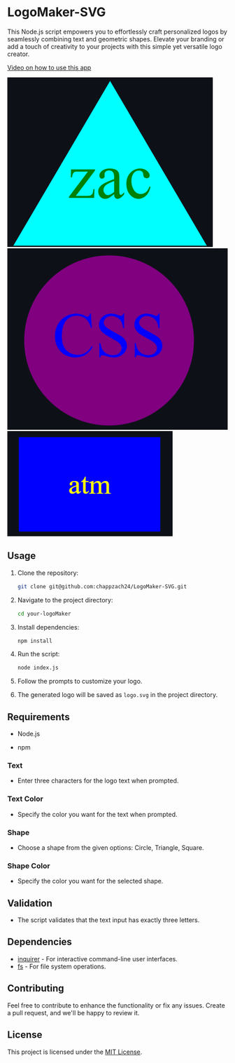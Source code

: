 # LogoMaker-SVG

This Node.js script empowers you to effortlessly craft personalized logos by seamlessly combining text and geometric shapes. Elevate your branding or add a touch of creativity to your projects with this simple yet versatile logo creator.

[Video on how to use this app](https://drive.google.com/file/d/1-Qpfpxih7ndAaLrK7auVvcOjDcCzz5m2/view?usp=sharing)

![alt text](https://github.com/chappzach24/LogoMaker-SVG/blob/main/lib/Photos/Screenshot%202024-01-29%20182021.png)
![alt text](https://github.com/chappzach24/LogoMaker-SVG/blob/main/lib/Photos/Screenshot%202024-01-29%20182145.png)
![alt text](https://github.com/chappzach24/LogoMaker-SVG/blob/main/lib/Photos/Screenshot%202024-01-29%20182319.png)

## Usage

1. Clone the repository:

    ```bash
    git clone git@github.com:chappzach24/LogoMaker-SVG.git
    ```

2. Navigate to the project directory:

    ```bash
    cd your-logoMaker
    ```

3. Install dependencies:

    ```bash
    npm install
    ```

4. Run the script:

    ```bash
    node index.js
    ```

5. Follow the prompts to customize your logo.

6. The generated logo will be saved as `logo.svg` in the project directory.

## Requirements

- Node.js

- npm 

### Text

- Enter three characters for the logo text when prompted.

### Text Color

- Specify the color you want for the text when prompted.

### Shape

- Choose a shape from the given options: Circle, Triangle, Square.

### Shape Color

- Specify the color you want for the selected shape.

## Validation

- The script validates that the text input has exactly three letters.

## Dependencies

- [inquirer](https://www.npmjs.com/package/inquirer) - For interactive command-line user interfaces.
- [fs](https://nodejs.org/api/fs.html) - For file system operations.

## Contributing

Feel free to contribute to enhance the functionality or fix any issues. Create a pull request, and we'll be happy to review it.

## License

This project is licensed under the [MIT License](LICENSE).




